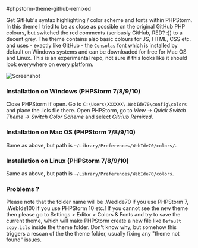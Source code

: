 #phpstorm-theme-github-remixed

Get GitHub's syntax highlighting / color scheme and fonts within PHPStorm. In this theme I tried to be as close as
possible on the original GitHub PHP colours, but switched the red comments (seriously GitHub, RED? :)) to a decent grey.
The theme contains also basic colours for JS, HTML, CSS etc. and uses - exactly like GitHub - the `Consolas` font
which is installed by default on Windows systems and can be downloaded for free for Mac OS and Linux.
This is an experimental repo, not sure if this looks like it should look everywhere on every platform.

![Screenshot](screenshot.png)

### Installation on Windows (PHPStorm 7/8/9/10)

Close PHPStorm if open.
Go to `C:\Users\XXXXXX\.WebIde70\config\colors` and place the .icls file there.
Open PHPStorm, go to *View -> Quick Switch Theme -> Switch Color Scheme* and select *GitHub Remixed*.

### Installation on Mac OS (PHPStorm 7/8/9/10)

Same as above, but path is `~/Library/Preferences/WebIde70/colors/`.

### Installation on Linux (PHPStorm 7/8/9/10)

Same as above, but path is `~/Library/Preferences/WebIde70/colors`.

### Problems ?

Please note that the folder name will be .WedIde70 if you use PHPStorm 7, .WebIde100 if you use PHPStorm 10 etc.! If you cannot see the new theme then please go to Settings > Editor > Colors & Fonts and try to save the current theme, which will make PHPStorm create a new file like `Default copy.icls` inside the theme folder. Don't know why, but somehow this triggers a rescan of the the theme folder, usually fixing any "theme not found" issues.
